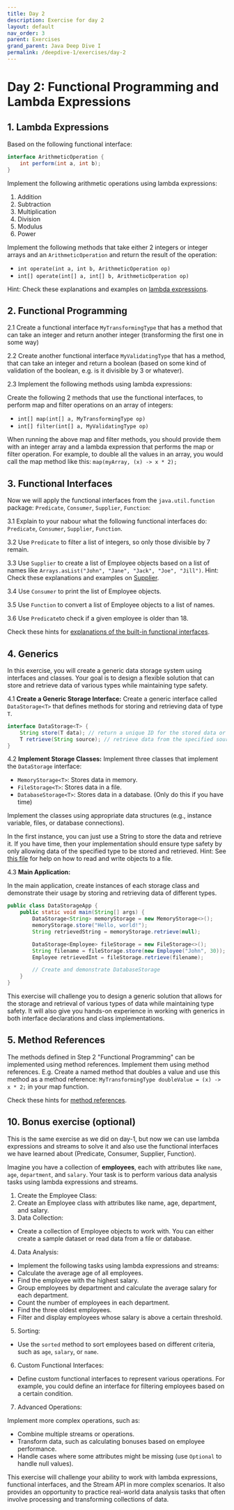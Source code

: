 ```yaml
---
title: Day 2
description: Exercise for day 2
layout: default
nav_order: 3
parent: Exercises
grand_parent: Java Deep Dive I
permalink: /deepdive-1/exercises/day-2
---
```


# Day 2: Functional Programming and Lambda Expressions

## 1. Lambda Expressions

Based on the following functional interface:

```java
interface ArithmeticOperation {
    int perform(int a, int b);
}
```

Implement the following arithmetic operations using lambda expressions:

1. Addition
2. Subtraction
3. Multiplication
4. Division
5. Modulus
6. Power

Implement the following methods that take either 2 integers or integer arrays and an `ArithmeticOperation` and return the result of the operation:

- `int operate(int a, int b, ArithmeticOperation op)`
- `int[] operate(int[] a, int[] b, ArithmeticOperation op)`

Hint: Check these explanations and examples on [lambda expressions](../../toolbox/java/deepdive/lambdas.md).

## 2. Functional Programming

2.1 Create a functional interface `MyTransformingType` that has a method that can take an integer and return another integer (transforming the first one in some way)

2.2 Create another functional interface `MyValidatingType` that has a method, that can take an integer and return a boolean (based on some kind of validation of the boolean, e.g. is it divisible by 3 or whatever).

2.3 Implement the following methods using lambda expressions:

Create the following 2 methods that use the functional interfaces, to perform map and filter operations on an array of integers:

- `int[] map(int[] a, MyTransformingType op)`
- `int[] filter(int[] a, MyValidatingType op)`

When running the above map and filter methods, you should provide them with an integer array and a lambda expression that performs the map or filter operation. For example, to double all the values in an array, you would call the map method like this: `map(myArray, (x) -> x * 2);`

## 3. Functional Interfaces

Now we will apply the functional interfaces from the `java.util.function` package: `Predicate`, `Consumer`, `Supplier`, `Function`:

3.1 Explain to your nabour what the following functional interfaces do: `Predicate`, `Consumer`, `Supplier`, `Function`.

3.2 Use `Predicate` to filter a list of integers, so only those divisible by 7 remain.

3.3 Use `Supplier` to create a list of Employee objects based on a list of names like `Arrays.asList("John", "Jane", "Jack", "Joe", "Jill")`.
Hint: Check these explanations and examples on [Supplier](./day-2-hints.md#supplier).

3.4 Use `Consumer` to print the list of Employee objects.

3.5 Use `Function` to convert a list of Employee objects to a list of names.

3.6 Use `Predicate`to check if a given employee is older than 18.

Check these hints for [explanations of the built-in functional interfaces](./day-2-hints.md).

## 4. Generics

In this exercise, you will create a generic data storage system using interfaces and classes. Your goal is to design a flexible solution that can store and retrieve data of various types while maintaining type safety.

4.1 **Create a Generic Storage Interface:**
Create a generic interface called `DataStorage<T>` that defines methods for storing and retrieving data of type `T`.

```java
interface DataStorage<T> {
    String store(T data); // return a unique ID for the stored data or the filename
    T retrieve(String source); // retrieve data from the specified source (like a file or database table or ID)
}
```

4.2 **Implement Storage Classes:**
Implement three classes that implement the `DataStorage` interface:

- `MemoryStorage<T>`: Stores data in memory.
- `FileStorage<T>`: Stores data in a file.
- `DatabaseStorage<T>`: Stores data in a database. (Only do this if you have time)

Implement the classes using appropriate data structures (e.g., instance variable, files, or database connections).

In the first instance, you can just use a String to store the data and retrieve it. If you have time, then your implementation should ensure type safety by only allowing data of the specified type to be stored and retrieved. Hint: See [this file](SerializeObjects.md) for help on how to read and write objects to a file.

4.3 **Main Application:**

In the main application, create instances of each storage class and demonstrate their usage by storing and retrieving data of different types.

```java
public class DataStorageApp {
    public static void main(String[] args) {
        DataStorage<String> memoryStorage = new MemoryStorage<>();
        memoryStorage.store("Hello, world!");
        String retrievedString = memoryStorage.retrieve(null);

        DataStorage<Employee> fileStorage = new FileStorage<>();
        String filename = fileStorage.store(new Employee("John", 30));
        Employee retrievedInt = fileStorage.retrieve(filename);

        // Create and demonstrate DatabaseStorage
    }
}
```

This exercise will challenge you to design a generic solution that allows for the storage and retrieval of various types of data while maintaining type safety. It will also give you hands-on experience in working with generics in both interface declarations and class implementations.

## 5. Method References

The methods defined in Step 2 "Functional Programming" can be implemented using method references. Implement them using method references. E.g. Create a named method that doubles a value and use this method as a method reference: `MyTransformingType doubleValue = (x) -> x * 2;` in your map function.

Check these hints for [method references](../../toolbox/java/deepdive/functional_programming.md#method-references).

## 10. Bonus exercise (optional)

This is the same exercise as we did on day-1, but now we can use lambda expressions and streams to solve it and also
use the functional interfaces we have learned about (Predicate, Consumer, Supplier, Function).

Imagine you have a collection of **employees**, each with attributes like `name`, `age`, `department`, and `salary`. Your task is to perform various data analysis tasks using lambda expressions and streams.

1. Create the Employee Class:
2. Create an Employee class with attributes like name, age, department, and salary.
3. Data Collection:

- Create a collection of Employee objects to work with. You can either create a sample dataset or read data from a file or database.

4. Data Analysis:

- Implement the following tasks using lambda expressions and streams:
- Calculate the average age of all employees.
- Find the employee with the highest salary.
- Group employees by department and calculate the average salary for each department.
- Count the number of employees in each department.
- Find the three oldest employees.
- Filter and display employees whose salary is above a certain threshold.

5. Sorting:

- Use the `sorted` method to sort employees based on different criteria, such as `age`, `salary`, or `name`.

6. Custom Functional Interfaces:

- Define custom functional interfaces to represent various operations. For example, you could define an interface for filtering employees based on a certain condition.

7. Advanced Operations:

Implement more complex operations, such as:

- Combine multiple streams or operations.
- Transform data, such as calculating bonuses based on employee performance.
- Handle cases where some attributes might be missing (use `Optional` to handle null values).

This exercise will challenge your ability to work with lambda expressions, functional interfaces, and the Stream API in more complex scenarios. It also provides an opportunity to practice real-world data analysis tasks that often involve processing and transforming collections of data.
